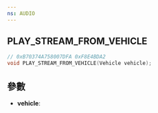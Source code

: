 ```yaml
---
ns: AUDIO
---
```

## PLAY_STREAM_FROM_VEHICLE

```c
// 0xB70374A758007DFA 0xF8E4BDA2
void PLAY_STREAM_FROM_VEHICLE(Vehicle vehicle);
```


## 參數
* **vehicle**: 


